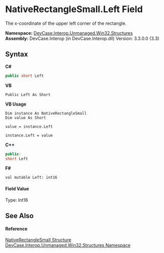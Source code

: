 # NativeRectangleSmall.Left Field
 

The x-coordinate of the upper left corner of the rectangle.

**Namespace:**&nbsp;<a href="N_DevCase_Interop_Unmanaged_Win32_Structures">DevCase.Interop.Unmanaged.Win32.Structures</a><br />**Assembly:**&nbsp;DevCase.Interop (in DevCase.Interop.dll) Version: 3.3.0.0 (3.3)

## Syntax

**C#**<br />
``` C#
public short Left
```

**VB**<br />
``` VB
Public Left As Short
```

**VB Usage**<br />
``` VB Usage
Dim instance As NativeRectangleSmall
Dim value As Short

value = instance.Left

instance.Left = value
```

**C++**<br />
``` C++
public:
short Left
```

**F#**<br />
``` F#
val mutable Left: int16
```


#### Field Value
Type: Int16

## See Also


#### Reference
<a href="T_DevCase_Interop_Unmanaged_Win32_Structures_NativeRectangleSmall">NativeRectangleSmall Structure</a><br /><a href="N_DevCase_Interop_Unmanaged_Win32_Structures">DevCase.Interop.Unmanaged.Win32.Structures Namespace</a><br />